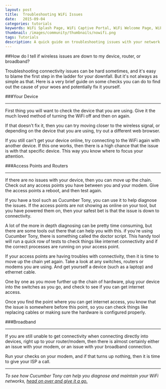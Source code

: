 ```yaml
---
layout: post
title:  Troubleshooting WiFi Issues
date:   2015-09-04
categories: tutorials
keywords: WiFi Splash Page, WiFi Captive Portal, WiFi Welcome Page, WiFi security,
thumbnail: /images/community/thumbnails/nowifi.png
tags: Tutorials
description: A quick guide on troubleshooting issues with your network.
---
```


##How do I tell if wireless issues are down to my device, router, or broadband?

Troubleshooting connectivity issues can be hard sometimes, and it's easy to blame the first step in the ladder for your downfall. But it's not always as simple as that. Here is a very brief guide on some checks you can do to find out the cause of your woes and potentially fix it yourself.

###Your Device <hr>
First thing you will want to check the device that you are using. Give it the much loved method of turning the WiFi off and then on again.

If that doesn't fix it, then you can try moving closer to the wireless signal, or depending on the device that you are using, try out a different web browser.

If you still can't get your device online, try connecting to the WiFi again with another device. If this one works, then there is a high chance that the issue is with that specific device. This way you know where to focus your attention.

###Access Points and Routers <hr>
If there are no issues with your device, then you can move up the chain. Check out any access points you have between you and your modem. Give the access points a reboot, and then test again.

If you have a tool such as Cucumber Tony, you can use it to help diagnose the issues. If the access points are not showing as online on your tool, but you have powered them on, then your safest bet is that the issue is down to connectivity.

A lot of the more in depth diagnosing can be pretty time consuming, but there are some tools out there that can help you with this. if you're using Cucumber Tony, there is something called the doctor script. This handy tool will run a quick row of tests to check things like internet connectivity and if the correct processes are running on your access point.

If your access points are having troubles with connectivity, then it is time to move up the chain yet again. Take a look at any switches, routers or modems you are using. And get yourself a device (such as a laptop) and ethernet cable.

One by one as you move further up the chain of hardware, plug your device into the switches as you go, and check to see if you can get internet access.

Once you find the point where you can get internet access, you know that the issue is somewhere before this point, so you can check things like replacing cables or making sure the hardware is configured properly.

###Broadband <hr>
If you are still unable to get connectivity when connecting directly into devices, right up to your router/modem, then there is almost certainly either an issue with your modem, or an issue with your broadband connection.

Run your checks on your modem, and if that turns up nothing, then it is time to give your ISP a call.

<hr>

*To see how Cucumber Tony can help you diagnose and maintain your WiFi networks, <a href="https://my.ctapp.io/#/" class="dst">head on over and give it a go.</a>*

<br>
